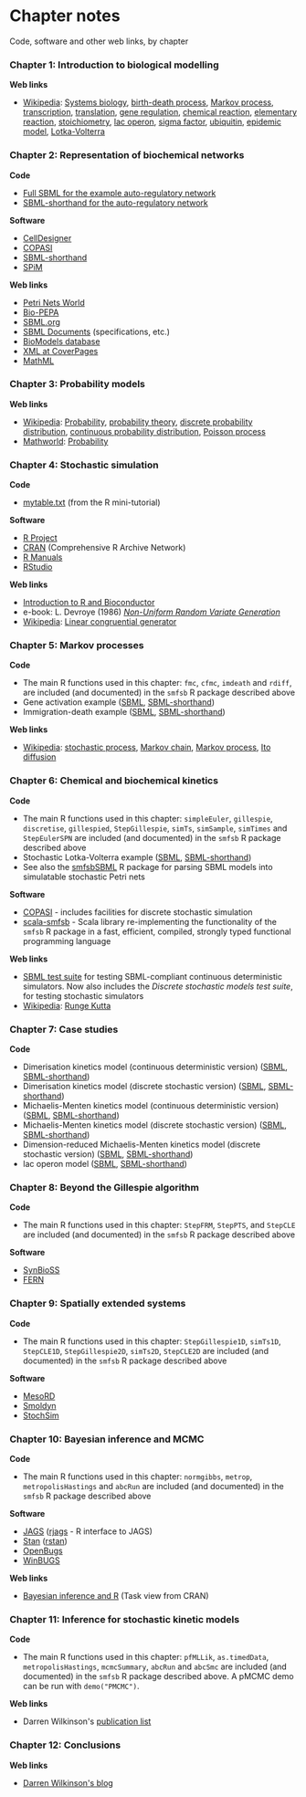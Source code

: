 # Chapter notes

Code, software and other web links, by chapter

### Chapter 1: Introduction to biological modelling

**Web links**
-   [Wikipedia](http://en.wikipedia.org/): [Systems
    biology](http://en.wikipedia.org/wiki/Systems_biology), [birth-death
    process](http://en.wikipedia.org/wiki/Birth-death_process), [Markov
    process](http://en.wikipedia.org/wiki/Markov_process),
    [transcription](http://en.wikipedia.org/wiki/Transcription_%28genetics%29),
    [translation](http://en.wikipedia.org/wiki/Translation_%28biology%29),
    [gene regulation](http://en.wikipedia.org/wiki/Gene_regulation),
    [chemical reaction](http://en.wikipedia.org/wiki/Chemical_reaction),
    [elementary
    reaction](http://en.wikipedia.org/wiki/Elementary_reaction),
    [stoichiometry](http://en.wikipedia.org/wiki/Stoichiometry), [lac
    operon](http://en.wikipedia.org/wiki/Lac_operon), [sigma
    factor](http://en.wikipedia.org/wiki/Sigma_factor),
    [ubiquitin](http://en.wikipedia.org/wiki/Ubiquitin), [epidemic
    model](http://en.wikipedia.org/wiki/Epidemic_model),
    [Lotka-Volterra](http://en.wikipedia.org/wiki/Lotka-Volterra)


### Chapter 2: Representation of biochemical networks

**Code**
-   [Full SBML for the example auto-regulatory network](models/autoreg-3-1.xml)
-   [SBML-shorthand for the auto-regulatory
    network](models/autoreg-3-1.mod)

**Software**
-   [CellDesigner](http://www.celldesigner.org/)
-   [COPASI](http://www.copasi.org/)
-   [SBML-shorthand](http://www.staff.ncl.ac.uk/d.j.wilkinson/software/sbml-sh/)
-   [SPiM](http://research.microsoft.com/en-us/projects/spim/)

**Web links**
-   [Petri Nets World](http://www.informatik.uni-hamburg.de/TGI/PetriNets/)
-   [Bio-PEPA](http://homepages.inf.ed.ac.uk/jeh/Bio-PEPA/biopepa.html)
-   [SBML.org](http://www.sbml.org/)
-   [SBML Documents](http://www.sbml.org/documents/)
    (specifications, etc.)
-   [BioModels database](http://www.biomodels.net/database/)
-   [XML at CoverPages](http://xml.coverpages.org/xml.html)
-   [MathML](http://www.w3.org/Math/)


### Chapter 3: Probability models

**Web links**
-   [Wikipedia](http://en.wikipedia.org/):
    [Probability](http://en.wikipedia.org/wiki/Probability),
    [probability
    theory](http://en.wikipedia.org/wiki/Probability_theory), [discrete
    probability
    distribution](http://en.wikipedia.org/wiki/Discrete_probability_distribution),
    [continuous probability
    distribution](http://en.wikipedia.org/wiki/Continuous_probability_distribution),
    [Poisson process](http://en.wikipedia.org/wiki/Poisson_process)
-   [Mathworld](http://mathworld.wolfram.com/):
    [Probability](http://mathworld.wolfram.com/Probability.html)


### Chapter 4: Stochastic simulation

**Code**
-   [mytable.txt](http://www.mas.ncl.ac.uk/~ndjw1/teaching/sim/mytable.txt)
    (from the R mini-tutorial)

**Software**
-   [R Project](http://www.r-project.org/)
-   [CRAN](http://cran.r-project.org/) (Comprehensive R Archive Network)
-   [R Manuals](http://www.stats.bris.ac.uk/R/manuals.html)
-   [RStudio](https://www.rstudio.com/)

**Web links**
-   [Introduction to R and
    Bioconductor](http://darrenjw.wordpress.com/2010/01/30/yet-another-introduction-to-r-and-bioconductor/)
-   e-book: L. Devroye (1986) [*Non-Uniform Random Variate
    Generation*](http://www.nrbook.com/devroye/)
-   [Wikipedia](http://en.wikipedia.org/): [Linear congruential generator](https://en.wikipedia.org/wiki/Linear_congruential_generator)

### Chapter 5: Markov processes

**Code**
-   The main R functions used in this chapter: `fmc`, `cfmc`, `imdeath`
    and `rdiff`, are included (and documented) in the `smfsb` R package
    described above
-   Gene activation example ([SBML](models/ch05-act.xml),
    [SBML-shorthand](models/ch05-act.mod))
-   Immigration-death example ([SBML](models/ch05-imdeath.xml),
    [SBML-shorthand](models/ch05-imdeath.mod))

**Web links**
-   [Wikipedia](http://en.wikipedia.org/): [stochastic
    process](http://en.wikipedia.org/wiki/Stochastic_process), [Markov
    chain](http://en.wikipedia.org/wiki/Markov_chain), [Markov
    process](http://en.wikipedia.org/wiki/Markov_process), [Ito
    diffusion](http://en.wikipedia.org/wiki/It%C5%8D_diffusion)

### Chapter 6: Chemical and biochemical kinetics

**Code**
-   The main R functions used in this chapter: `simpleEuler`,
    `gillespie`, `discretise`, `gillespied`, `StepGillespie`, `simTs`,
    `simSample`, `simTimes` and `StepEulerSPN` are included
    (and documented) in the `smfsb` R package described above
-   Stochastic Lotka-Volterra example ([SBML](models/ch06-lv.xml),
    [SBML-shorthand](models/ch06-lv.mod))
-   See also the [smfsbSBML](Software.md) R package for parsing SBML models into simulatable stochastic Petri nets

**Software**
-   [COPASI](http://www.copasi.org/) - includes facilities for discrete
    stochastic simulation
-   [scala-smfsb](https://github.com/darrenjw/scala-smfsb) - Scala library re-implementing the functionality of the `smfsb` R package in a fast, efficient, compiled, strongly typed functional programming language

**Web links**
-   [SBML test suite](https://github.com/sbmlteam/sbml-test-suite/blob/master/README.md)
    for testing SBML-compliant continuous deterministic simulators. Now also includes the *Discrete stochastic models test suite*, for testing stochastic simulators
-   [Wikipedia](https://en.wikipedia.org/): [Runge Kutta](https://en.wikipedia.org/wiki/Runge%E2%80%93Kutta_methods)


### Chapter 7: Case studies

**Code**
-   Dimerisation kinetics model (continuous deterministic version)
    ([SBML](models/ch07-dimer-det.xml),
    [SBML-shorthand](models/ch07-dimer-det.mod))
-   Dimerisation kinetics model (discrete stochastic version)
    ([SBML](models/ch07-dimer-stoch.xml),
    [SBML-shorthand](models/ch07-dimer-stoch.mod))
-   Michaelis-Menten kinetics model (continuous deterministic version)
    ([SBML](models/ch07-mm-det.xml), [SBML-shorthand](models/ch07-mm-det.mod))
-   Michaelis-Menten kinetics model (discrete stochastic version)
    ([SBML](models/ch07-mm-stoch.xml), [SBML-shorthand](models/ch07-mm-stoch.mod))
-   Dimension-reduced Michaelis-Menten kinetics model (discrete
    stochastic version) ([SBML](models/ch07-mm-stoch2.xml),
    [SBML-shorthand](models/ch07-mm-stoch2.mod))
-   lac operon model ([SBML](models/ch07-lac-stoch.xml),
    [SBML-shorthand](models/ch07-lac-stoch.mod))


### Chapter 8: Beyond the Gillespie algorithm

**Code**
-   The main R functions used in this chapter: `StepFRM`, `StepPTS`, and
    `StepCLE` are included (and documented) in the `smfsb` R package
    described above

**Software**
-   [SynBioSS](http://synbioss.sourceforge.net/)
-   [FERN](http://www.bio.ifi.lmu.de/software/fern)



### Chapter 9: Spatially extended systems

**Code**
-   The main R functions used in this chapter: `StepGillespie1D`, `simTs1D`, `StepCLE1D`, `StepGillespie2D`, `simTs2D`, `StepCLE2D` are included (and documented) in the `smfsb` R package described above
 
**Software**
-   [MesoRD](http://mesord.sourceforge.net/)
-   [Smoldyn](http://www.smoldyn.org/)
-   [StochSim](http://www.ebi.ac.uk/~lenov/stochsim.html)




### Chapter 10: Bayesian inference and MCMC

**Code**
-   The main R functions used in this chapter: `normgibbs`, `metrop`, `metropolisHastings` and `abcRun`
    are included (and documented) in the `smfsb` R package described
    above

**Software**
-   [JAGS](http://sourceforge.net/projects/mcmc-jags/) ([rjags](http://cran.r-project.org/web/packages/rjags/) - R interface
    to JAGS)
-   [Stan](http://mc-stan.org/) ([rstan](http://mc-stan.org/rstan/))
-   [OpenBugs](http://www.openbugs.net/w/FrontPage)
-   [WinBUGS](https://www.mrc-bsu.cam.ac.uk/software/bugs/the-bugs-project-winbugs/)

**Web links**
-   [Bayesian inference and R](http://cran.r-project.org/web/views/Bayesian.html) (Task view from CRAN)


### Chapter 11: Inference for stochastic kinetic models

**Code**
-   The main R functions used in this chapter: `pfMLLik`, `as.timedData`, `metropolisHastings`, `mcmcSummary`, `abcRun` and `abcSmc` are included (and documented) in the `smfsb` R
    package described above. A pMCMC demo can be run with
    `demo("PMCMC")`.

**Web links**
-   Darren Wilkinson's [publication list](https://www.staff.ncl.ac.uk/d.j.wilkinson/research/publications/index.html)


### Chapter 12: Conclusions

**Web links**
-   [Darren Wilkinson's blog](http://darrenjw.wordpress.com/)





